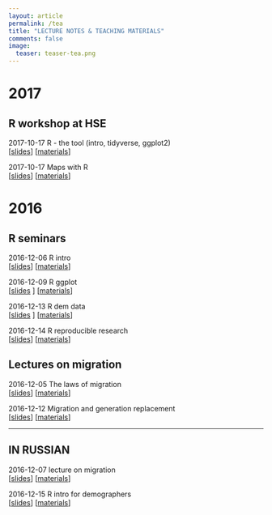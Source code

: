 ```yaml
---
layout: article
permalink: /tea
title: "LECTURE NOTES & TEACHING MATERIALS"
comments: false
image:
  teaser: teaser-tea.png
---
```


# 2017

## R workshop at HSE

2017-10-17 R - the tool (intro, tidyverse, ggplot2)   
[[slides](/hse-r-workshop-2017/slides/171017-R-the-tool.html)]
[[materials](https://github.com/ikashnitsky/hse-r-workshop-2017)]  

2017-10-17 Maps with R  
[[slides](/hse-r-workshop-2017/slides/171018-maps-with-R.html)]
[[materials](https://github.com/ikashnitsky/hse-r-workshop-2017)]  


# 2016

## R seminars

2016-12-06 R intro   
[[slides](/teach-hse-2016/hse-r-intro/161206-R-intro.html)]
[[materials](https://github.com/ikashnitsky/teach-hse-2016)]  
  
2016-12-09 R ggplot   
[[slides](/teach-hse-2016/hse-r-ggplot/161209-R-ggplot.html) ]
[[materials](https://github.com/ikashnitsky/teach-hse-2016)]  

2016-12-13 R dem data   
[[slides](/teach-hse-2016/hse-r-dem-data/161213-r-dem-data.html) ]
[[materials](https://github.com/ikashnitsky/teach-hse-2016)]  

2016-12-14 R reproducible research   
[[slides](/teach-hse-2016/hse-r-rr/161214-r-rr.html)] 
[[materials](https://github.com/ikashnitsky/teach-hse-2016)]  


## Lectures on migration

2016-12-05 The laws of migration   
[[slides](/teach-hse-2016/hse-migr-laws/161205-migr-laws.html)] 
[[materials](https://github.com/ikashnitsky/teach-hse-2016)]  

2016-12-12 Migration and generation replacement   
[[slides](/teach-hse-2016/hse-migr-gen-rep/161212-migr-gen-rep.html)] 
[[materials](https://github.com/ikashnitsky/teach-hse-2016)]  


***

## IN RUSSIAN  

2016-12-07 lecture on migration   
[[slides](/teach-hse-2016/hse-migr-ru/161207-migr-ru.html)]
[[materials](https://github.com/ikashnitsky/teach-hse-2016)]  

2016-12-15 R intro for demographers   
[[slides](/teach-hse-2016/hse-r-ru/161215-hse-r-ru.html)]
[[materials](https://github.com/ikashnitsky/teach-hse-2016)]  